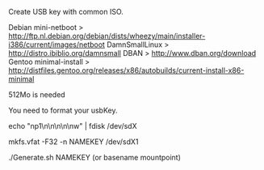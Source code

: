 Create USB key with common ISO.

Debian mini-netboot 	> http://ftp.nl.debian.org/debian/dists/wheezy/main/installer-i386/current/images/netboot
DamnSmallLinux 		> http://distro.ibiblio.org/damnsmall
DBAN			> http://www.dban.org/download
Gentoo minimal-install 	> http://distfiles.gentoo.org/releases/x86/autobuilds/current-install-x86-minimal

512Mo is needed

You need to format your usbKey.

echo "np1\n\n\n\n\nw" | fdisk /dev/sdX

mkfs.vfat -F32 -n NAMEKEY /dev/sdX1

./Generate.sh NAMEKEY (or basename mountpoint)

